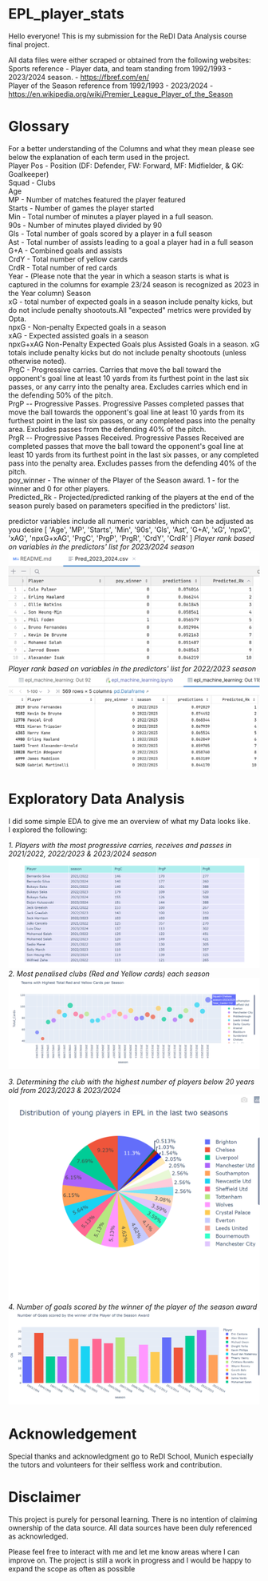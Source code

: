 # EPL_player_stats
Hello everyone! This is my submission for the ReDI Data Analysis course final project.  

All data files were either scraped or obtained from the following websites:  
Sports reference - Player data, and team standing from 1992/1993 - 2023/2024 season. - https://fbref.com/en/  
Player of the Season reference from 1992/1993 - 2023/2024 - https://en.wikipedia.org/wiki/Premier_League_Player_of_the_Season  
# Glossary  
For a better understanding of the Columns and what they mean please see below the explanation of each term used in the project.   
Player
Pos - Position (DF: Defender, FW: Forward, MF: Midfielder, & GK: Goalkeeper)  
Squad - Clubs  
Age  
MP - Number of matches featured the player featured   
Starts - Number of games the player started  
Min - Total number of minutes a player played in a full season.  
90s - Number of minutes played divided by 90  
Gls - Total number of goals scored by a player in a full season  
Ast - Total number of assists leading to a goal a player had in a full season  
G+A - Combined goals and assists  
CrdY - Total number of yellow cards  
CrdR - Total number of red cards  
Year - (Please note that the year in which a season starts is what is captured in the columns for example 23/24 season is recognized as 2023 in the Year column)
Season  
xG - total number of expected goals in a season include penalty kicks, but do not include penalty shootouts.All "expected" metrics were provided by Opta.  
npxG - Non-penalty Expected goals in a season  
xAG - Expected assisted goals in a season  
npxG+xAG Non-Penalty Expected Goals plus Assisted Goals in a season. xG totals include penalty kicks but do not include penalty shootouts (unless otherwise noted).  
PrgC - Progressive carries. Carries that move the ball toward the opponent's goal line at least 10 yards from its furthest point in the last six passes, or any carry into the penalty area. Excludes carries which end in the defending 50% of the pitch.  
PrgP -- Progressive Passes. Progressive Passes completed passes that move the ball towards the opponent's goal line at least 10 yards from its furthest point in the last six passes, or any completed pass into the penalty area. Excludes passes from the defending 40% of the pitch.  
PrgR -- Progressive Passes Received. Progressive Passes Received are completed passes that move the ball toward the opponent's goal line at least 10 yards from its furthest point in the last six passes, or any completed pass into the penalty area. Excludes passes from the defending 40% of the pitch.  
poy_winner - The winner of the Player of the Season award. 1 - for the winner and 0 for other players.  
Predicted_Rk - Projected/predicted ranking of the players at the end of the season purely based on parameters specified in the predictors' list.  

predictor variables include all numeric variables, which can be adjusted as you desire 
[
    'Age', 'MP', 'Starts', 'Min', '90s', 'Gls',
       'Ast', 'G+A', 'xG', 'npxG', 'xAG',
       'npxG+xAG', 'PrgC', 'PrgP', 'PrgR', 'CrdY', 'CrdR'
]
_Player rank based on variables in the predictors' list for 2023/2024 season_  
![img_4.png](img_4.png)  
_Player rank based on variables in the predictors' list for 2022/2023 season_    
![img_5.png](img_5.png)

# Exploratory Data Analysis  
I did some simple EDA to give me an overview of what my Data looks like.  
I explored the following:  

_1. Players with the most progressive carries, receives and passes in 2021/2022, 2022/2023 & 2023/2024 season_  
![img.png](img.png)  
_2. Most penalised clubs (Red and Yellow cards) each season_
![img_1.png](img_1.png)

_3. Determining the club with the highest number of players below 20 years old from 2023/2023 & 2023/2024_
![img_2.png](img_2.png)
_4. Number of goals scored by the winner of the player of the season award_
![img_3.png](img_3.png)
# Acknowledgement  
Special thanks and acknowledgment go to ReDI School, Munich especially the tutors and volunteers for their selfless work and contribution.  

# Disclaimer  
This project is purely for personal learning. There is no intention of claiming ownership of the data source. All data sources have been duly referenced as acknowledged.  

Please feel free to interact with me and let me know areas where I can improve on. The project is still a work in progress and I would be happy to expand the scope as often as possible
